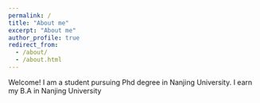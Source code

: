 ```yaml
---
permalink: /
title: "About me"
excerpt: "About me"
author_profile: true
redirect_from: 
  - /about/
  - /about.html
---
```


Welcome! I am a student pursuing Phd degree in Nanjing University. I earn my B.A in Nanjing University



